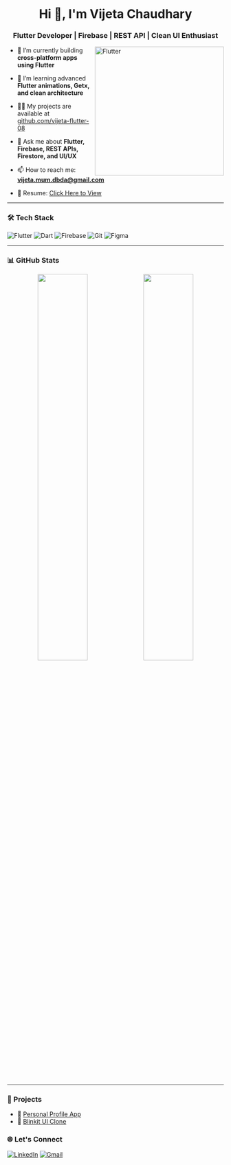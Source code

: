<h1 align="center">Hi 👋, I'm Vijeta Chaudhary</h1>
<h3 align="center">Flutter Developer | Firebase | REST API | Clean UI Enthusiast</h3>

<img align="right" alt="Flutter" width="300" src="https://cdn.dribbble.com/users/1078347/screenshots/4171367/media/5c826be61c18c277dc0c8fbe2f6b8c6f.gif" />

- 🔭 I’m currently building **cross-platform apps using Flutter**

- 🌱 I’m learning advanced **Flutter animations, Getx, and clean architecture**

- 👨‍💻 My projects are available at [github.com/vijeta-flutter-08](https://github.com/vijeta-flutter-08)

- 💬 Ask me about **Flutter, Firebase, REST APIs, Firestore, and UI/UX**

- 📫 How to reach me: **vijeta.mum.dbda@gmail.com**

- 📄 Resume: [Click Here to View](https://drive.google.com/file/d/1LEqD-VBgARr6Tq62vXZghh8zeHdw8UCz/view?usp=drive_link) <!-- add Google Drive or PDF link -->

---

### 🛠️ Tech Stack

![Flutter](https://img.shields.io/badge/Flutter-02569B?style=for-the-badge&logo=flutter&logoColor=white)
![Dart](https://img.shields.io/badge/Dart-0175C2?style=for-the-badge&logo=dart&logoColor=white)
![Firebase](https://img.shields.io/badge/Firebase-ffca28?style=for-the-badge&logo=firebase&logoColor=black)
![Git](https://img.shields.io/badge/Git-F05032?style=for-the-badge&logo=git&logoColor=white)
![Figma](https://img.shields.io/badge/Figma-F24E1E?style=for-the-badge&logo=figma&logoColor=white)

---

### 📊 GitHub Stats

<p align="center">
  <img src="https://github-readme-stats.vercel.app/api?username=vijeta-flutter-08&show_icons=true&theme=radical" width="48%" />
  <img src="https://github-readme-streak-stats.herokuapp.com/?user=vijeta-flutter-08&theme=radical" width="48%" />
</p>

---

### 🧩 Projects

- 🌱 [Personal Profile App](https://github.com/vijeta-flutter-08/personal-profile)
- 🛒 [Blinkit UI Clone](https://github.com/vijeta-flutter-08/Blinkit-Clone)


### 🌐 Let's Connect

[![LinkedIn](https://img.shields.io/badge/-LinkedIn-0A66C2?style=for-the-badge&logo=linkedin&logoColor=white)](https://linkedin.com/in/vijetachaudhary)
[![Gmail](https://img.shields.io/badge/Gmail-D14836?style=for-the-badge&logo=gmail&logoColor=white)](mailto:vijeta.mum.dbda@gmail.com)
